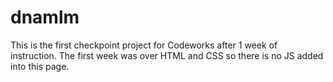 # dnamlm

This is the first checkpoint project for Codeworks after 1 week of instruction. The first week was over HTML and CSS so there is no JS added into this page.
